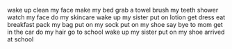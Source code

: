 wake up
clean my face
make my bed
grab a towel
brush my teeth
shower
watch my face
do my skincare
wake up my sister
put on lotion
get dress
eat breakfast
pack my bag
put on my sock
put on my shoe
say bye to mom
get in the car
do my hair
go to school
wake up my sister
put on my shoe
arrived at school
